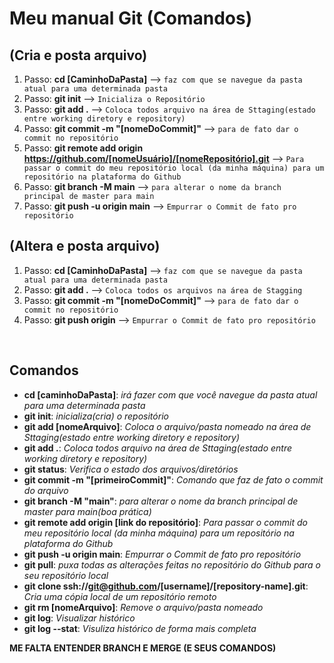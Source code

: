 # Meu manual Git (Comandos)

## (Cria e posta arquivo)
1. Passo: **cd [CaminhoDaPasta]** --> `faz com que se navegue da pasta atual para uma determinada pasta`
2. Passo: **git init** --> `Inicializa o Repositório`
3. Passo: **git add .** --> `Coloca todos arquivo na área de Sttaging(estado entre working diretory e repository)`
4. Passo: **git commit -m "[nomeDoCommit]"** --> `para de fato dar o commit no repositório`
5. Passo: **git remote add origin https://github.com/[nomeUsuário]/[nomeRepositório].git** --> `Para passar o commit do meu repositório local (da minha máquina) para um repositório na plataforma do Github`
6. Passo: **git branch -M main** --> `para alterar o nome da branch principal de master para main`
7. Passo: **git push -u origin main** --> `Empurrar o Commit de fato pro repositório`


## (Altera e posta arquivo)
1. Passo: **cd [CaminhoDaPasta]** --> `faz com que se navegue da pasta atual para uma determinada pasta`
2. Passo: **git add .** --> `Coloca todos os arquivos na área de Stagging`
3. Passo: **git commit -m "[nomeDoCommit]"** --> `para de fato dar o commit no repositório`
4. Passo: **git push origin** --> `Empurrar o Commit de fato pro repositório`

&nbsp;

## Comandos
- **cd [caminhoDaPasta]**: *irá fazer com que você navegue da pasta atual para uma determinada pasta*
- **git init**: *inicializa(cria) o repositório*
- **git add [nomeArquivo]**: *Coloca o arquivo/pasta nomeado na área de Sttaging(estado entre working diretory e repository)*
- **git add .**: *Coloca todos arquivo na área de Sttaging(estado entre working diretory e repository)*
- **git status**: *Verifica o estado dos arquivos/diretórios*
- **git commit -m "[primeiroCommit]"**: *Comando que faz de fato o commit do arquivo*
- **git branch -M "main"**: *para alterar o nome da branch principal de master para main(boa prática)*
- **git remote add origin [link do repositório]**: *Para passar o commit do meu repositório local (da minha máquina) para um repositório na plataforma do Github*
- **git push -u origin main**: *Empurrar o Commit de fato pro repositório*
- **git pull**: *puxa todas as alterações feitas no repositório do Github para o seu repositório local*
- **git clone ssh://git@github.com/[username]/[repository-name].git**: *Cria uma cópia local de um repositório remoto*
- **git rm [nomeArquivo]**: *Remove o arquivo/pasta nomeado*
- **git log**: *Visualizar histórico*
- **git log --stat**: *Visuliza histórico de forma mais completa*

**ME FALTA ENTENDER BRANCH E MERGE (E SEUS COMANDOS)**
